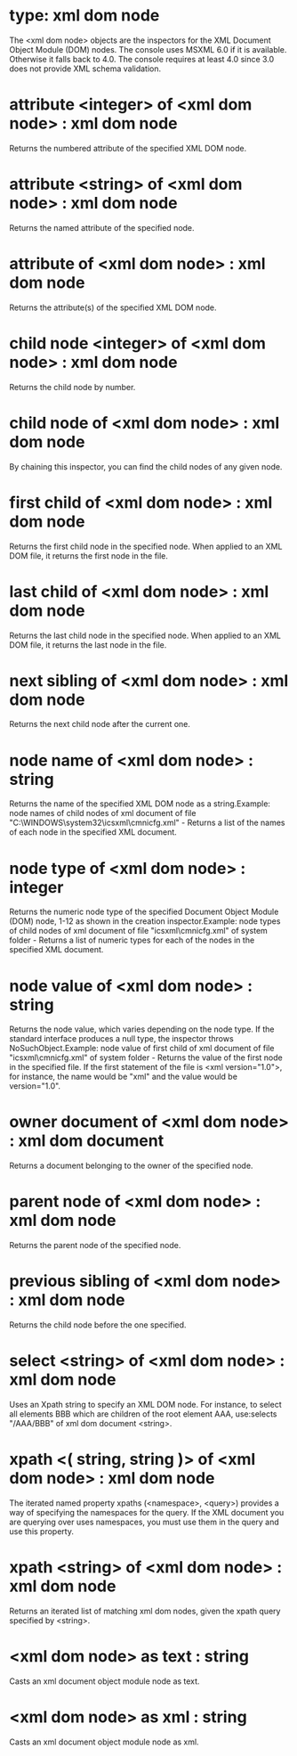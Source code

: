 # type: xml dom node

The &lt;xml dom node&gt; objects are the inspectors for the XML Document Object Module (DOM) nodes. The console uses MSXML 6.0 if it is available. Otherwise it falls back to 4.0. The console requires at least 4.0 since 3.0 does not provide XML schema validation.

# attribute &lt;integer&gt; of &lt;xml dom node&gt; : xml dom node

Returns the numbered attribute of the specified XML DOM node.

# attribute &lt;string&gt; of &lt;xml dom node&gt; : xml dom node

Returns the named attribute of the specified node.

# attribute of &lt;xml dom node&gt; : xml dom node

Returns the attribute(s) of the specified XML DOM node.

# child node &lt;integer&gt; of &lt;xml dom node&gt; : xml dom node

Returns the child node by number.

# child node of &lt;xml dom node&gt; : xml dom node

By chaining this inspector, you can find the child nodes of any given node.

# first child of &lt;xml dom node&gt; : xml dom node

Returns the first child node in the specified node. When applied to an XML DOM file, it returns the first node in the file.

# last child of &lt;xml dom node&gt; : xml dom node

Returns the last child node in the specified node. When applied to an XML DOM file, it returns the last node in the file.

# next sibling of &lt;xml dom node&gt; : xml dom node

Returns the next child node after the current one.

# node name of &lt;xml dom node&gt; : string

Returns the name of the specified XML DOM node as a string.Example: node names of child nodes of xml document of file "C:\WINDOWS\system32\icsxml\cmnicfg.xml" - Returns a list of the names of each node in the specified XML document.

# node type of &lt;xml dom node&gt; : integer

Returns the numeric node type of the specified Document Object Module (DOM) node, 1-12 as shown in the creation inspector.Example: node types of child nodes of xml document of file "icsxml\cmnicfg.xml" of system folder - Returns a list of numeric types for each of the nodes in the specified XML document.

# node value of &lt;xml dom node&gt; : string

Returns the node value, which varies depending on the node type. If the standard interface produces a null type, the inspector throws NoSuchObject.Example: node value of first child of xml document of file "icsxml\cmnicfg.xml" of system folder - Returns the value of the first node in the specified file. If the first statement of the file is &lt;xml version="1.0"&gt;, for instance, the name would be "xml" and the value would be version="1.0".

# owner document of &lt;xml dom node&gt; : xml dom document

Returns a document belonging to the owner of the specified node.

# parent node of &lt;xml dom node&gt; : xml dom node

Returns the parent node of the specified node.

# previous sibling of &lt;xml dom node&gt; : xml dom node

Returns the child node before the one specified.

# select &lt;string&gt; of &lt;xml dom node&gt; : xml dom node

Uses an Xpath string to specify an XML DOM node. For instance, to select all elements BBB which are children of the root element AAA, use:selects "/AAA/BBB" of xml dom document &lt;string&gt;.

# xpath &lt;( string, string )&gt; of &lt;xml dom node&gt; : xml dom node

The iterated named property xpaths (&lt;namespace&gt;, &lt;query&gt;) provides a way of specifying the namespaces for the query. If the XML document you are querying over uses namespaces, you must use them in the query and use this property.

# xpath &lt;string&gt; of &lt;xml dom node&gt; : xml dom node

Returns an iterated list of matching xml dom nodes, given the xpath query specified by &lt;string&gt;.

# &lt;xml dom node&gt; as text : string

Casts an xml document object module node as text.

# &lt;xml dom node&gt; as xml : string

Casts an xml document object module node as xml.
